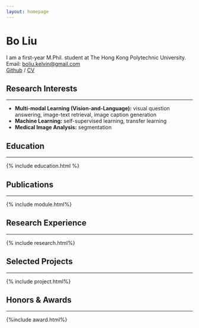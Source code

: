 ```yaml
---
layout: homepage
---
```


# Bo Liu

I am a first-year M.Phil. student at The Hong Kong Polytechnic University.
<br>
Email: boliu.kelvin@gmail.com
<br>
[Github](https://github.com/Awenbocc) / [CV](https://www.baidu.com)

## Research Interests
<HR>

- **Multi-modal Learning (Vision-and-Language):** visual question answering, image-text retrieval, image caption generation
- **Machine Learning:** self-supervised learning, transfer learning
- **Medical Image Analysis:** segmentation 

## Education
<HR>

{% include education.html %}




## Publications
<HR>
{% include module.html%}
<br>


## Research Experience
<HR>
{% include research.html%}
<br>

## Selected Projects
<HR>
{% include project.html%}
<br>


## Honors & Awards
<HR>
{%include award.html%}